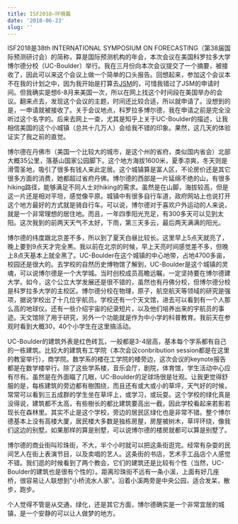 ```yaml
---
title: ISF2018—环境篇
date: '2018-06-23'
slug: ''
---
```


ISF2018是38th INTERNATIONAL SYMPOSIUM ON FORECASTING（第38届国际预测研讨会）的简称，算是国际预测机构的年会，本次会议在美国科罗拉多大学博尔德分校（UC-Boulder）举行。我在三月份向本次会议提交了一个摘要，被接收了，因此可以来这个会议上做一个简单的口头报告。回想起来，参加这个会议本不在我的计划之中，因为我开始是打算去[JSM](http://ww2.amstat.org/meetings/jsm/2018/)的，可惜我错过了JSM的申请时间。但我确实是想6-8月来美国一次，所以在网上找这个时间段在美国举办的会议。翻来点去，发现这个会议的主题，时间还比较合适，所以就申请了。没想到的是，一申请就被接收了。关于会议地点，科罗拉多博尔德，我在申请之前是完全没听过这个名字的。后来去网上一查，尤其是知乎上关于UC-Boulder的描述，让我相信美国的这个小城镇（总共十几万人）会给我不错的印象。果然，这几天的体验证实了我之前的直觉。

博尔德在丹佛市（美国一个比较大的城市，是这个州的省府，类似国内省会）北部大概35公里，落基山国家公园脚下。这个地方海拔1600米，夏季凉爽，冬天则是滑雪圣地，吸引了很多有钱人来此定居。这个城镇算是富人区，不论房价还是其它很多方面的消费，她都超过省府丹佛。博尔德的西部是一片延绵不绝的山，有很多hiking路径，能够满足不同人士对hiking的需求。虽然是在山脚，海拔较高，但是这一片还是相对平坦，感觉像平原。城镇中有很多自行车道，政府网站上也说打开这个地方最好的方式就是骑自行车。可以说，博尔德对于喜欢户外运动的人来说，就是一个非常理想的居住地。而且，一年四季阳光充足，有300多天可以见到太阳。这次我到的前两天天气不太好，下雨，第三天多云，最后两天满满的阳光。

博尔德的纬度跟北京差不多，所以到了夏天白昼比较长。这里早上5点天就亮了，晚上要到9点天才完全黒。我以前在北京的时候，早上天亮时间感觉差不多，但晚上8点天基本上就全黑了。UC-Boulder在这个城镇的中心地带，占地4700多亩，校园还是很大的。去学校的自然历史博物馆了解到，UC-Boulder是这个城镇的灵魂，可以说博尔德是一个大学城。当时创校成员高瞻远瞩，一定坚持要在博尔德建大学。如今，这个公立大学发展还是很不错的，虽然也有丹佛分校，但博尔德分校是科罗拉多大学的主校区。博尔德分校在物理，原子，航空航天等领域的研究是强项，据说学校出了十几位宇航员。学校还有一个天文馆，进去可以看到有一个人那么高的地球仪。还有一些介绍宇宙的纪录短片，以及他们培养出来的宇航员的事迹。天文馆除了用于研究，另外一个功能就是作为中小学的科普教育。我前天在参观时看到大概30，40个小学生在这里搞活动。

UC-Boulder的建筑外表是红色砖瓦，一般都是3-4层高，基本每个学系都有自己的一栋建筑。比较大的建筑有工学院（本次会议conbribution session都是在这里的教室举行），商学院。数学系的楼在工学院的楼旁边，这次会议的keynote报告都是在数学楼举行。除了这些学系楼，音乐会厅，剧院，体育馆，学生活动中心应有尽有。虽然是在外面瞄了几眼，UC-Boulder的足球场很是壮观。让我更觉得舒服的是，每栋建筑的旁边都有樹围绕，而且还有或大或小的草坪，天气好的时候，常常可以看到三五成群的学生坐在草坪上，或学习，或玩耍。这个学校的绿化真是没得说，建筑都不太高，有些樹长的都比建筑要高出一截，因此学校看起来若影若现长在森林里。其实不止是这个学校，旁边的居民区绿化也是非常不错。整个博尔德基本上没有高楼大厦，居民楼大多数是独栋房屋，房屋被树木，草坪环绕，像我们这边的别墅。如果那样的算是别墅，可以说博尔德的楼房就都可以算是别墅了。

博尔德的商业街叫珍珠街，不大，半个小时就可以把这条街逛完。经常有杂耍的民间艺人在街上表演节目，以及卖唱的艺人。这条街的书店，艺术手工品店个人感觉不错。我们逛的时候看到了两个教会，它们的建筑还是比较有个性（当然，UC-Boulder的建筑也是很有个性的）。距离珍珠街不远有一条小溪，上面有好几座桥，很容易让人联想到“小桥流水人家”。沿着小溪两旁是中央公园，适合发呆，散步，跑步。

个人觉得不管是从交通，绿化，还是其它方面，博尔德确实是一个非常宜居的城镇，是一个安静的可以让人做梦的地方。
